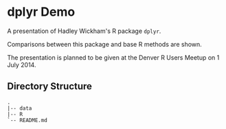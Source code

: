 # dplyr Demo
A presentation of Hadley Wickham's R package `dplyr`.  

Comparisons between this package and base R methods are shown.  

The presentation is planned to be given at the Denver R Users Meetup on 1 July
2014.

## Directory Structure
    .
    |-- data              
    |-- R
    `-- README.md



